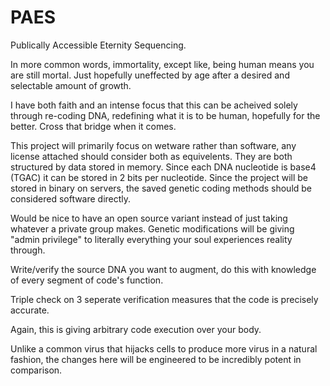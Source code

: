 # PAES
 Publically Accessible Eternity Sequencing.
 
In more common words, immortality, except like, being human means you are still mortal.  Just hopefully uneffected by age after a desired and selectable amount of growth.
 
I have both faith and an intense focus that this can be acheived solely through re-coding DNA, redefining what it is to be human, hopefully for the better. Cross that bridge when it comes.

This project will primarily focus on wetware rather than software, any license attached should consider both as equivelents.  They are both structured by data stored in memory. Since each DNA nucleotide is base4 (TGAC) it can be stored in 2 bits per nucleotide.  Since the project will be stored in binary on servers, the saved genetic coding methods should be considered software directly. 

Would be nice to have an open source variant instead of just taking whatever a private group makes. Genetic modifications will be giving "admin privilege" to literally everything your soul experiences reality through.

Write/verify the source DNA you want to augment, do this with knowledge of every segment of code's function.

Triple check on 3 seperate verification measures that the code is precisely accurate.

Again, this is giving arbitrary code execution over your body.

Unlike a common virus that hijacks cells to produce more virus in a natural fashion, the changes here will be engineered to be incredibly potent in comparison.
